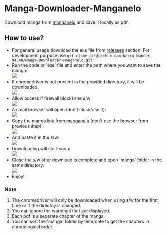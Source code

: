 # Manga-Downloader-Manganelo
Download manga from [manganelo](https://manganelo.com/) and save it locally as pdf.
## How to use?
* For general usage download the exe file from [releases](https://github.com/Necro-Mancer-94540/Manga-Downloader-Manganelo/releases/tag/exe) section.
For development purpose use `git clone git@github.com:Necro-Mancer-94540/Manga-Downloader-Manganelo.git`
* Run the code or 'exe' file and enter the path where you want to save the manga:  
![](https://i.ibb.co/T4d6h54/uc-id-1-OUCQFMm7-Fkbvl-Qelr5grt-Hs2-Kh-Lh-J7dk.png)
* If chromedriver is not present in the provided directory, it will be downloaded.  
![](https://i.ibb.co/bJcBmys/uc-id-1-XDb-Uh3-OF0-P1-YW-7-Xv-Juhgy-GMWB7-B49-Tp.png)
* Allow access if firewall blocks the s/w:  
![](https://i.ibb.co/mhVHk69/uc-id-1-Pu6-Gt-Lle04-Pkqsh-GGw-CLhzf-JZplt-Smn1.png)
* A small browser will open (don't close/use it):  
![](https://i.ibb.co/JzS31jV/uc-id-1g-Rv-Vz-0h-Yt1h-Cf-Y0y-Kg0hkn4o-K9u-C2r.png)
* Copy the manga link from [manganelo](https://manganelo.com/) (don't use the browser from previous step):  
![](https://i.ibb.co/8X8vgr9/uc-id-17-Mbw-JZNC5-ij-NCi-U1-Cty-OX1-NKrp-NSrc-A.jpg)
* And paste it in the s/w:  
![](https://i.ibb.co/d09DbdF/uc-id-1k-YE8qj-Tv-Ctpb-EWvw-Xx8-NBy3-BWLGpi-Zz.png)
* Downloading will start soon:  
![](https://i.ibb.co/bmqB2z9/uc-id-1l-Ze-GWui-HLxtw022-TG3j1-Oyc-Jvg-Zc-Af-QV.png)
* Close the s/w after download is complete and open 'manga' folder in the same directory:  
![](https://i.ibb.co/KrkxxvY/uc-id-1pde960-ZXrn-Df4-Q-RDy-UOKtrsw-I-v-Q8-G.png)
* Enjoy!
### Note
1. The chromedriver will only be downloaded when using s/w for the first time or if the directoy is changed.
2. You can ignore the warnings that are displayed.
3. Each pdf is a seperate chapter of the manga.
4. You can sort the 'manga' folder by time/date to get the chapters in chronological order.
